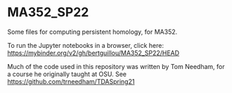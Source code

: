 # MA352_SP22
Some files for computing persistent homology, for MA352.

To run the Jupyter notebooks in a browser, click here: https://mybinder.org/v2/gh/bertguillou/MA352_SP22/HEAD

Much of the code used in this repository was written by Tom Needham, for a course he originally taught at OSU. See https://github.com/trneedham/TDASpring21
